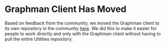 # Graphman Client Has Moved

Based on feedback from the community, we moved the Graphman client to its own repository in the community [here](https://github.com/Layer7-Community/graphman-client). We did this to make it easier for people to work directly and only with the Graphman client without having to pull the entire Utilities repository.
